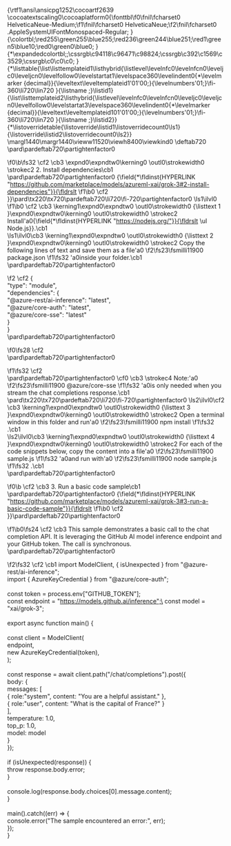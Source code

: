 {\rtf1\ansi\ansicpg1252\cocoartf2639
\cocoatextscaling0\cocoaplatform0{\fonttbl\f0\fnil\fcharset0 HelveticaNeue-Medium;\f1\fnil\fcharset0 HelveticaNeue;\f2\fnil\fcharset0 .AppleSystemUIFontMonospaced-Regular;
}
{\colortbl;\red255\green255\blue255;\red236\green244\blue251;\red1\green5\blue10;\red0\green0\blue0;
}
{\*\expandedcolortbl;;\cssrgb\c94118\c96471\c98824;\cssrgb\c392\c1569\c3529;\cssrgb\c0\c0\c0;
}
{\*\listtable{\list\listtemplateid1\listhybrid{\listlevel\levelnfc0\levelnfcn0\leveljc0\leveljcn0\levelfollow0\levelstartat1\levelspace360\levelindent0{\*\levelmarker \{decimal\}}{\leveltext\leveltemplateid1\'01\'00;}{\levelnumbers\'01;}\fi-360\li720\lin720 }{\listname ;}\listid1}
{\list\listtemplateid2\listhybrid{\listlevel\levelnfc0\levelnfcn0\leveljc0\leveljcn0\levelfollow0\levelstartat3\levelspace360\levelindent0{\*\levelmarker \{decimal\}}{\leveltext\leveltemplateid101\'01\'00;}{\levelnumbers\'01;}\fi-360\li720\lin720 }{\listname ;}\listid2}}
{\*\listoverridetable{\listoverride\listid1\listoverridecount0\ls1}{\listoverride\listid2\listoverridecount0\ls2}}
\margl1440\margr1440\vieww11520\viewh8400\viewkind0
\deftab720
\pard\pardeftab720\partightenfactor0

\f0\b\fs32 \cf2 \cb3 \expnd0\expndtw0\kerning0
\outl0\strokewidth0 \strokec2 2. Install dependencies\cb1 \
\pard\pardeftab720\partightenfactor0
{\field{\*\fldinst{HYPERLINK "https://github.com/marketplace/models/azureml-xai/grok-3#2-install-dependencies"}}{\fldrslt 
\f1\b0 \cf2 \
}}\pard\tx220\tx720\pardeftab720\li720\fi-720\partightenfactor0
\ls1\ilvl0
\f1\b0 \cf2 \cb3 \kerning1\expnd0\expndtw0 \outl0\strokewidth0 {\listtext	1	}\expnd0\expndtw0\kerning0
\outl0\strokewidth0 \strokec2 Install\'a0{\field{\*\fldinst{HYPERLINK "https://nodejs.org/"}}{\fldrslt \ul Node.js}}.\cb1 \
\ls1\ilvl0\cb3 \kerning1\expnd0\expndtw0 \outl0\strokewidth0 {\listtext	2	}\expnd0\expndtw0\kerning0
\outl0\strokewidth0 \strokec2 Copy the following lines of text and save them as a file\'a0
\f2\fs23\fsmilli11900 package.json
\f1\fs32 \'a0inside your folder.\cb1 \
\pard\pardeftab720\partightenfactor0

\f2 \cf2 \{\
  "type": "module",\
  "dependencies": \{\
    "@azure-rest/ai-inference": "latest",\
    "@azure/core-auth": "latest",\
    "@azure/core-sse": "latest"\
  \}\
\}\
\pard\pardeftab720\partightenfactor0

\f0\fs28 \cf2 \
\pard\pardeftab720\partightenfactor0

\f1\fs32 \cf2 \
\pard\pardeftab720\partightenfactor0
\cf0 \cb3 \strokec4 Note:\'a0
\f2\fs23\fsmilli11900 @azure/core-sse
\f1\fs32 \'a0is only needed when you stream the chat completions response.\cb1 \
\pard\tx220\tx720\pardeftab720\li720\fi-720\partightenfactor0
\ls2\ilvl0\cf2 \cb3 \kerning1\expnd0\expndtw0 \outl0\strokewidth0 {\listtext	3	}\expnd0\expndtw0\kerning0
\outl0\strokewidth0 \strokec2 Open a terminal window in this folder and run\'a0
\f2\fs23\fsmilli11900 npm install
\f1\fs32 .\cb1 \
\ls2\ilvl0\cb3 \kerning1\expnd0\expndtw0 \outl0\strokewidth0 {\listtext	4	}\expnd0\expndtw0\kerning0
\outl0\strokewidth0 \strokec2 For each of the code snippets below, copy the content into a file\'a0
\f2\fs23\fsmilli11900 sample.js
\f1\fs32 \'a0and run with\'a0
\f2\fs23\fsmilli11900 node sample.js
\f1\fs32 .\cb1 \
\pard\pardeftab720\partightenfactor0

\f0\b \cf2 \cb3 3. Run a basic code sample\cb1 \
\pard\pardeftab720\partightenfactor0
{\field{\*\fldinst{HYPERLINK "https://github.com/marketplace/models/azureml-xai/grok-3#3-run-a-basic-code-sample"}}{\fldrslt 
\f1\b0 \cf2 \
}}\pard\pardeftab720\partightenfactor0

\f1\b0\fs24 \cf2 \cb3 This sample demonstrates a basic call to the chat completion API. It is leveraging the GitHub AI model inference endpoint and your GitHub token. The call is synchronous.\
\pard\pardeftab720\partightenfactor0

\f2\fs32 \cf2 \cb1 import ModelClient, \{ isUnexpected \} from "@azure-rest/ai-inference";\
import \{ AzureKeyCredential \} from "@azure/core-auth";\
\
const token = process.env["GITHUB_TOKEN"];\
const endpoint = "https://models.github.ai/inference";\
const model = "xai/grok-3";\
\
export async function main() \{\
\
  const client = ModelClient(\
    endpoint,\
    new AzureKeyCredential(token),\
  );\
\
  const response = await client.path("/chat/completions").post(\{\
    body: \{\
      messages: [\
        \{ role:"system", content: "You are a helpful assistant." \},\
        \{ role:"user", content: "What is the capital of France?" \}\
      ],\
      temperature: 1.0,\
      top_p: 1.0,\
      model: model\
    \}\
  \});\
\
  if (isUnexpected(response)) \{\
    throw response.body.error;\
  \}\
\
  console.log(response.body.choices[0].message.content);\
\}\
\
main().catch((err) => \{\
  console.error("The sample encountered an error:", err);\
\});\
}